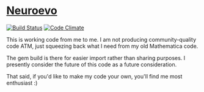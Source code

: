 # [Neuroevo](https://github.com/giuseppecuccu/neuroevo)

[![Build Status](https://travis-ci.org/giuseppecuccu/neuroevo.svg?branch=master)](https://travis-ci.org/giuseppecuccu/neuroevo)
[![Code Climate](https://codeclimate.com/github/giuseppecuccu/neuroevo/badges/gpa.svg)](https://codeclimate.com/github/giuseppecuccu/neuroevo)


This is working code from me to me. I am not producing community-quality
code ATM, just squeezing back what I need from my old Mathematica code.

The gem build is there for easier import rather than sharing purposes.
I presently consider the future of this code as a future consideration.

That said, if you'd like to make my code your own, you'll find me most
enthusiast :)
